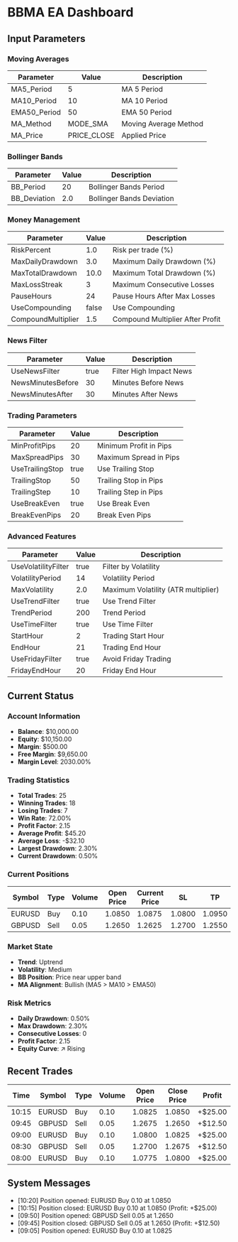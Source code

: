 # BBMA EA Dashboard

## Input Parameters

### Moving Averages
| Parameter | Value | Description |
|-----------|-------|-------------|
| MA5_Period | 5 | MA 5 Period |
| MA10_Period | 10 | MA 10 Period |
| EMA50_Period | 50 | EMA 50 Period |
| MA_Method | MODE_SMA | Moving Average Method |
| MA_Price | PRICE_CLOSE | Applied Price |

### Bollinger Bands
| Parameter | Value | Description |
|-----------|-------|-------------|
| BB_Period | 20 | Bollinger Bands Period |
| BB_Deviation | 2.0 | Bollinger Bands Deviation |

### Money Management
| Parameter | Value | Description |
|-----------|-------|-------------|
| RiskPercent | 1.0 | Risk per trade (%) |
| MaxDailyDrawdown | 3.0 | Maximum Daily Drawdown (%) |
| MaxTotalDrawdown | 10.0 | Maximum Total Drawdown (%) |
| MaxLossStreak | 3 | Maximum Consecutive Losses |
| PauseHours | 24 | Pause Hours After Max Losses |
| UseCompounding | false | Use Compounding |
| CompoundMultiplier | 1.5 | Compound Multiplier After Profit |

### News Filter
| Parameter | Value | Description |
|-----------|-------|-------------|
| UseNewsFilter | true | Filter High Impact News |
| NewsMinutesBefore | 30 | Minutes Before News |
| NewsMinutesAfter | 30 | Minutes After News |

### Trading Parameters
| Parameter | Value | Description |
|-----------|-------|-------------|
| MinProfitPips | 20 | Minimum Profit in Pips |
| MaxSpreadPips | 30 | Maximum Spread in Pips |
| UseTrailingStop | true | Use Trailing Stop |
| TrailingStop | 50 | Trailing Stop in Pips |
| TrailingStep | 10 | Trailing Step in Pips |
| UseBreakEven | true | Use Break Even |
| BreakEvenPips | 20 | Break Even Pips |

### Advanced Features
| Parameter | Value | Description |
|-----------|-------|-------------|
| UseVolatilityFilter | true | Filter by Volatility |
| VolatilityPeriod | 14 | Volatility Period |
| MaxVolatility | 2.0 | Maximum Volatility (ATR multiplier) |
| UseTrendFilter | true | Use Trend Filter |
| TrendPeriod | 200 | Trend Period |
| UseTimeFilter | true | Use Time Filter |
| StartHour | 2 | Trading Start Hour |
| EndHour | 21 | Trading End Hour |
| UseFridayFilter | true | Avoid Friday Trading |
| FridayEndHour | 20 | Friday End Hour |

## Current Status

### Account Information
- **Balance**: $10,000.00
- **Equity**: $10,150.00
- **Margin**: $500.00
- **Free Margin**: $9,650.00
- **Margin Level**: 2030.00%

### Trading Statistics
- **Total Trades**: 25
- **Winning Trades**: 18
- **Losing Trades**: 7
- **Win Rate**: 72.00%
- **Profit Factor**: 2.15
- **Average Profit**: $45.20
- **Average Loss**: -$32.10
- **Largest Drawdown**: 2.30%
- **Current Drawdown**: 0.50%

### Current Positions
| Symbol | Type | Volume | Open Price | Current Price | SL | TP | Profit |
|--------|------|--------|------------|---------------|----|----|--------|
| EURUSD | Buy | 0.10 | 1.0850 | 1.0875 | 1.0800 | 1.0950 | +$25.00 |
| GBPUSD | Sell | 0.05 | 1.2650 | 1.2625 | 1.2700 | 1.2550 | +$12.50 |

### Market State
- **Trend**: Uptrend
- **Volatility**: Medium
- **BB Position**: Price near upper band
- **MA Alignment**: Bullish (MA5 > MA10 > EMA50)

### Risk Metrics
- **Daily Drawdown**: 0.50%
- **Max Drawdown**: 2.30%
- **Consecutive Losses**: 0
- **Profit Factor**: 2.15
- **Equity Curve**: ↗️ Rising

## Recent Trades
| Time | Symbol | Type | Volume | Open Price | Close Price | Profit |
|------|--------|------|--------|------------|-------------|--------|
| 10:15 | EURUSD | Buy | 0.10 | 1.0825 | 1.0850 | +$25.00 |
| 09:45 | GBPUSD | Sell | 0.05 | 1.2675 | 1.2650 | +$12.50 |
| 09:00 | EURUSD | Buy | 0.10 | 1.0800 | 1.0825 | +$25.00 |
| 08:30 | GBPUSD | Sell | 0.05 | 1.2700 | 1.2675 | +$12.50 |
| 08:00 | EURUSD | Buy | 0.10 | 1.0775 | 1.0800 | +$25.00 |

## System Messages
- [10:20] Position opened: EURUSD Buy 0.10 at 1.0850
- [10:15] Position closed: EURUSD Buy 0.10 at 1.0850 (Profit: +$25.00)
- [09:50] Position opened: GBPUSD Sell 0.05 at 1.2650
- [09:45] Position closed: GBPUSD Sell 0.05 at 1.2650 (Profit: +$12.50)
- [09:05] Position opened: EURUSD Buy 0.10 at 1.0825 